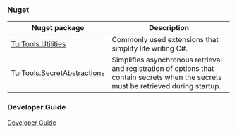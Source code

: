 ### Nuget

Nuget package | Description
---------------|-------------
[TurTools.Utilities](https://www.nuget.org/packages/TurTools.Utilities/) | Commonly used extensions that simplify life writing C#. 
[TurTools.SecretAbstractions](https://www.nuget.org/packages/TurTools.SecretAbstractions/) | Simplifies asynchronous retrieval and registration of options that contain secrets when the secrets must be retrieved during startup.

### Developer Guide
[Developer Guide](https://github.com/ethanturan/TurTools/blob/main/contributing.md)
